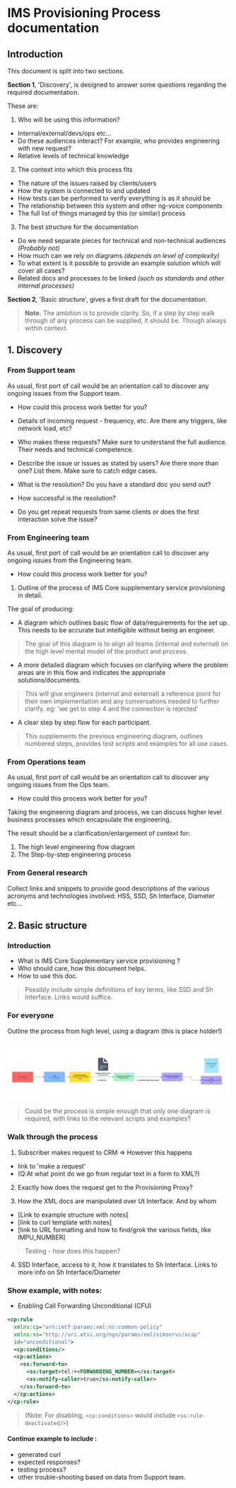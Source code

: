 
# IMS Provisioning Process documentation 

## Introduction

This document is split into two sections.

**Section 1**, 'Discovery', is designed to answer some questions regarding the required documentation. 

These are:
1. Who will be using this information? 
  * Internal/external/devs/ops etc...
  * Do these audiences interact? For example, who provides engineering with new request?
  * Relative levels of technical knowledge

2. The context into which this process fits
  * The nature of the issues raised by clients/users
  * How the system is connected to and updated
  * How tests can be performed to verify everything is as it should be
  * The relationship between this system and other ng-voice components
  * The full list of things managed by this (or similar) process

3. The best structure for the documentation
  * Do we need separate pieces for technical and non-technical audiences *(Probably not)*
  * How much can we rely on diagrams *(depends on level of complexity)*
  * To what extent is it possible to provide an example solution which will cover all cases? 
  * Related docs and processes to be linked  *(such as standards and other internal processes)*

**Section 2**, 'Basic structure', gives a first draft for the documentation. 

> **Note.** The ambition is to provide clarity. So, if a step by step walk through of any process can be supplied, it should be. Though always within context.


## 1. Discovery

### From Support team
As usual, first port of call would be an orientation call to discover any ongoing issues from the Support team. 
  * How could this process work better for you?

  * Details of incoming request - frequency, etc. Are there any triggers, like network load, etc?
  * Who makes these requests? Make sure to understand the full audience. Their needs and technical competence.
  * Describe the issue or issues as stated by users? Are there more than one? List them. Make sure to catch edge cases.
  * What is the resolution? Do you have a standard doc you send out?
  * How successful is the resolution?
  * Do you get repeat requests from same clients or does the first interaction solve the issue?

### From Engineering team
As usual, first port of call would be an orientation call to discover any ongoing issues from the Engineering team. 
  * How could this process work better for you?

1. Outline of the process of IMS Core supplementary service provisioning in detail. 

The goal of producing:
  * A diagram which outlines basic flow of data/requirements for the set up. This needs to be accurate but intelligible without being an engineer. 
> The goal of this diagram is to align all teams (internal and external) on the high level mental model of the product and process.

  * A more detailed diagram which focuses on clarifying where the problem areas are in this flow and indicates the appropriate solutions/documents.
> This will give engineers (internal and external) a reference point for their own implementation and any conversations needed to further clarify. eg: 'we get to step 4 and the connection is rejected'

  * A clear step by step flow for each participant. 
> This supplements the previous engineering diagram, outlines numbered steps, provides test scripts and examples for all use cases.


### From Operations team
As usual, first port of call would be an orientation call to discover any ongoing issues from the Ops team. 
  * How could this process work better for you?

Taking the engineering diagram and process, we can discuss higher level business processes which encapsulate the engineering. 

The result should be a clarification/enlargement of context for:
1. The high level engineering flow diagram
2. The Step-by-step engineering process


### From General research
Collect links and snippets to provide good descriptions of the various acronyms and technologies involved: HSS, SSD, Sh Interface, Diameter etc...


## 2. Basic structure

### Introduction
  * What is IMS Core Supplementary service provisioning ? 
  * Who should care, how this document helps.
  * How to use this doc.
> Possibly include simple definitions of key terms, like SSD and Sh Interface. Links would suffice.

### For everyone
Outline the process from high level, using a diagram (this is place holder!)

![ Provisioning Supplementary Services ng-voice ](images/hss.png)

> Could be the process is simple enough that only one diagram is required, with links to the relevant scripts and examples? 

### Walk through the process 
1. Subscriber makes request to CRM => However this happens 
  * link to 'make a request' 
  * (Q:At what point do we go from regular text in a form to XML?)

2. Exactly how does the request get to the Provisioning Proxy? 

3. How the XML docs are manipulated over Ut Interface. And by whom 
  * [Link to example structure with notes] 
  * [link to curl template with notes]
  * [link to URL formatting and how to find/grok the various fields, like IMPU_NUMBER]
 > Testing - how does this happen?

 
4. SSD Interface, access to it, how it translates to Sh Interface. Links to more info on Sh Interface/Diameter

### Show example, with notes:
  * Enabling Call Forwarding Unconditional (CFU)

```XML
<cp:rule
  xmlns:cp="urn:ietf:params:xml:ns:common-policy"
  xmlns:ss="http://uri.etsi.org/ngn/params/xml/simservs/xcap"
  id="unconditional">
  <cp:conditions/>
  <cp:actions>
    <ss:forward-to>
      <ss:target>tel:+<FORWARDING_NUMBER></ss:target>
      <ss:notify-caller>true</ss:notify-caller>
    </ss:forward-to>
  </cp:actions>
</cp:rule>
```
> (Note: For disabling, `<cp:conditions>` would include `<ss:rule-deactivated/>`)

#### Continue example to include :
* generated curl
* expected responses?
* testing process?
* other trouble-shooting based on data from Support team.
